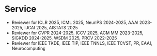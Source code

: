 Service
======
- Reviewer for ICLR 2025, ICML 2025, NeurIPS 2024-2025, AAAI 2023-2025, IJCAI 2025, AISTATS 2025
- Reviewer for CVPR 2024-2025, ICCV 2025, ACM MM 2023-2025, SIGKDD 2024-2025, WSDM 2025, PRCV 2022-2025
- Reviewer for IEEE TKDE, IEEE TIP, IEEE TNNLS, IEEE TCVST, PR, EAAI, Neurocomputing
